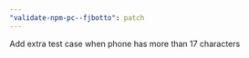 ```yaml
---
"validate-npm-pc--fjbotto": patch
---
```


Add extra test case when phone has more than 17 characters

